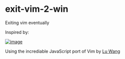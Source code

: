 # exit-vim-2-win
Exiting vim eventually

Inspired by:

[![image](https://user-images.githubusercontent.com/5776439/51689036-81b83c80-1ffe-11e9-95d5-486fdf778436.png)](https://twitter.com/iamdevloper/status/1041999624775626752)

Using the incrediable JavaScript port of Vim by [Lu Wang](https://github.com/coolwanglu)
